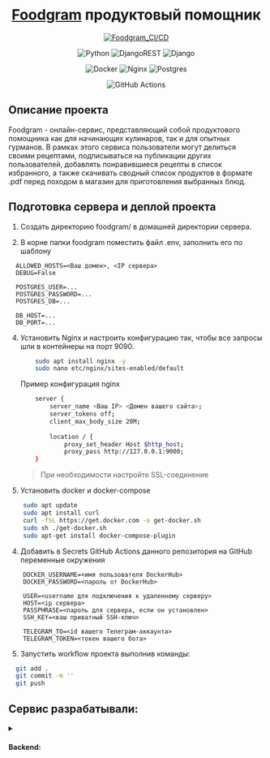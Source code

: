 <div align=center>
  
  # [Foodgram](https://foodgram.servehttp.com/) продуктовый помощник
  
  [![Foodgram_CI/CD](https://github.com/JustLight1/foodgram-project-react/workflows/Foodgram_CI/CD/badge.svg)](https://github.com/JustLight1/kittygram_final/workflows/CICD-Kittygram/badge.svg)
  
  ![Python](https://img.shields.io/badge/python-3670A0?style=for-the-badge&logo=python&logoColor=ffdd54)
  ![DjangoREST](https://img.shields.io/badge/DJANGO-REST-ff1709?style=for-the-badge&logo=django&logoColor=white&color=ff1709&labelColor=gray)
  ![Django](https://img.shields.io/badge/django-%23092E20.svg?style=for-the-badge&logo=django&logoColor=white)

  ![Docker](https://img.shields.io/badge/docker-%230db7ed.svg?style=for-the-badge&logo=docker&logoColor=white)
  ![Nginx](https://img.shields.io/badge/nginx-%23009639.svg?style=for-the-badge&logo=nginx&logoColor=white)
  ![Postgres](https://img.shields.io/badge/postgres-%23316192.svg?style=for-the-badge&logo=postgresql&logoColor=white)
  
  ![GitHub Actions](https://img.shields.io/badge/github%20actions-%232671E5.svg?style=for-the-badge&logo=githubactions&logoColor=white)


</div>

## Описание проекта


Foodgram - онлайн-сервис, представляющий собой продуктового помощника как для начинающих кулинаров, так и для опытных гурманов. В рамках этого сервиса пользователи могут делиться своими рецептами, подписываться на публикации других пользователей, добавлять понравившиеся рецепты в список избранного, а также скачивать сводный список продуктов в формате .pdf перед походом в магазин для приготовления выбранных блюд.


## Подготовка сервера и деплой проекта

1. Создать директорию foodgram/ в домашней директории сервера.

2. В корне папки foodgram поместить файл .env, заполнить его по шаблону

  ```env
    ALLOWED_HOSTS=<Ваш домен>, <IP сервера>
    DEBUG=False

    POSTGRES_USER=...
    POSTGRES_PASSWORD=...
    POSTGRES_DB=...
    
    DB_HOST=...
    DB_PORT=...
```

4. Установить Nginx и настроить конфигурацию так, чтобы все запросы шли в контейнеры на порт 9090.

    ```bash
        sudo apt install nginx -y 
        sudo nano etc/nginx/sites-enabled/default
    ```
    
    Пример конфигурация nginx
    ```bash
        server {
            server_name <Ваш IP> <Домен вашего сайта>;
            server_tokens off;
            client_max_body_size 20M;
        
            location / {
                proxy_set_header Host $http_host;
                proxy_pass http://127.0.0.1:9000;
        }
    ```
    
    > При необходимости настройте SSL-соединение

5. Установить docker и docker-compose
   
``` bash
    sudo apt update
    sudo apt install curl
    curl -fSL https://get.docker.com -o get-docker.sh
    sudo sh ./get-docker.sh
    sudo apt-get install docker-compose-plugin     
```

4. Добавить в Secrets GitHub Actions данного репозитория на GitHub переменные окружения

``` env
    DOCKER_USERNAME=<имя пользователя DockerHub>
    DOCKER_PASSWORD=<пароль от DockerHub>
    
    USER=<username для подключения к удаленному серверу>
    HOST=<ip сервера>
    PASSPHRASE=<пароль для сервера, если он установлен>
    SSH_KEY=<ваш приватный SSH-ключ>
    
    TELEGRAM_TO=<id вашего Телеграм-аккаунта>
    TELEGRAM_TOKEN=<токен вашего бота>
```
5. Запустить workflow проекта выполнив команды:

```bash
  git add .
  git commit -m ''
  git push
```

## Сервис разрабатывали:
<details>
<summary>
<h4>Backend:</h4>
</summary>

<br>

**Форов Александр** 

[![Telegram Badge](https://img.shields.io/badge/-Light_88-blue?style=social&logo=telegram&link=https://t.me/Light_88)](https://t.me/Light_88) [![Gmail Badge](https://img.shields.io/badge/forov.py@gmail.com-c14438?style=flat&logo=Gmail&logoColor=white&link=mailto:forov.py@gmail.com)](mailto:forov.py@gmail.com)

**Ванданова Мария**

[![Telegram Badge](https://img.shields.io/badge/-vandanova_maria-blue?style=social&logo=telegram&link=https://t.me/vandanova_maria)](https://t.me/vandanova_maria) [![Gmail Badge](https://img.shields.io/badge/handarkin@gmail.com-c14438?style=flat&logo=Gmail&logoColor=white&link=mailto:handarkin@gmail.com)](mailto:handarkin@gmail.com)

**Калинина Юлия**

[![Telegram Badge](https://img.shields.io/badge/-good_old_user-blue?style=social&logo=telegram&link=https://t.me/good_old_user)](https://t.me/good_old_user) [![Gmail Badge](https://img.shields.io/badge/deamanda@ya.ru-FFCC00?style=flat&logo=ycombinator&logoColor=red&link=mailto:deamanda@ya.ru)](mailto:deamanda@ya.ru)


**Тутункин Владислав** 

[![Telegram Badge](https://img.shields.io/badge/-tvladislav94-blue?style=social&logo=telegram&link=https://t.me/tvladislav94)](https://t.me/tvladislav94) [![Gmail Badge](https://img.shields.io/badge/vladislav-login94@yandex.ru-FFCC00?style=flat&logo=ycombinator&logoColor=red&link=mailto:vladislav-login94@yandex.ru)](mailto:vladislav-login94@yandex.ru)

</details>